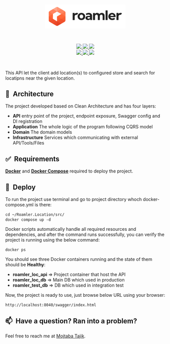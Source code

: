 
<br/>
<p align="center">
 <img width="50%" src="https://raw.githubusercontent.com/MojtabaTajik/Roamler.Location/master/Resources/Roamler-Logo.png">
</p>

<br/>
<p align="center">
    <a href="https://github.com/MojtabaTajik/Roamler.Location/actions" target="_blank">
        <img src="https://github.com/MojtabaTajik/Roamler.Location/workflows/build-dot-net/badge.svg?branch=main">
    </a>
    <a href="https://github.com/MojtabaTajik/Roamler.Location/pulse" target="_blank">
        <img src="https://img.shields.io/github/last-commit/MojtabaTajik/Roamler.Location">
    </a>  
    <a href="https://github.com/MojtabaTajik/Roamler.Location/graphs/commit-activity" target="_blank">
        <img src="https://img.shields.io/github/commit-activity/w/MojtabaTajik/Roamler.Location">
    </br>
    </a>
        <a href="docker.com/" target="_blank">
        <img src="https://img.shields.io/badge/docker-%230db7ed.svg?style=for-the-badge&logo=docker&logoColor=white">
    </a>
    </a>
        <a href="https://redis.io/" target="_blank">
        <img src="https://img.shields.io/badge/redis-%23DD0031.svg?style=for-the-badge&logo=redis&logoColor=white">
    </a>
    </a>
        <a href="https://dotnet.microsoft.com/en-us/" target="_blank">
        <img src="https://img.shields.io/badge/.NET-5C2D91?style=for-the-badge&logo=.net&logoColor=white">
    </a>
</p>
<br/>

This API let the client add location(s) to configured store and search for locatipns near the given location.

## 📖&nbsp; Architecture
The project developed based on Clean Architecture and has four layers: 
  
  * **API** entry point of the project, endpoint exposure, Swagger config and DI registration
  * **Application** The whole logic of the program following CQRS model
  * **Domain** The domain models
  * **Infrastructure** Services which communicating with external API/Tools/Files
  
## ✅&nbsp; Requirements
**[Docker](https://docs.docker.com/get-docker)** and **[Docker Compose](https://docs.docker.com/compose/compose-file)** required to deploy the project.

## 🚀&nbsp; Deploy

To run the project use terminal and go to project directory whoch docker-compose.yml is there:

    cd ~/Roamler.Location/src/
    docker compose up -d

Docker scripts automatically handle all required resources and dependencies, and after the command runs successfully, you can verify the project is running using the below command:

    docker ps

You should see three Docker containers running and the state of them should be **Healthy**:

- **roamler_loc_api** => Project container that host the API
- **roamler_loc_db** => Main DB which used in production
- **roamler_test_db** => DB which used in integration test

Now, the project is ready to use, just browse below URL using your browser:

    http://localhost:8040/swagger/index.html

## 📫&nbsp; Have a question? Ran into a problem?

Feel free to reach me at [Mojtaba Tajik](mailto:mojtabatajik@hotmail.com).